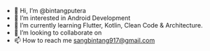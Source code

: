 - 👋 Hi, I’m @bintangputera
- 👀 I’m interested in Android Development
- 🌱 I’m currently learning Flutter, Kotlin, Clean Code & Architecture.
- 💞️ I’m looking to collaborate on 
- 📫 How to reach me sangbintang917@gmail.com

<!---
bintangputera/bintangputera is a ✨ special ✨ repository because its `README.md` (this file) appears on your GitHub profile.
You can click the Preview link to take a look at your changes.
--->
